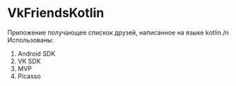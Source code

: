 # VkFriendsKotlin
Приложение получающее спискок друзей, написанное на языке kotlin./n
Использованы:
1. Android SDK
2. VK SDK
3. MVP
4. Picasso
